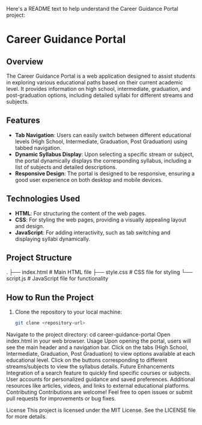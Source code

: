 Here's a README text to help understand the Career Guidance Portal project:

# Career Guidance Portal

## Overview

The Career Guidance Portal is a web application designed to assist students in exploring various educational paths based on their current academic level. It provides information on high school, intermediate, graduation, and post-graduation options, including detailed syllabi for different streams and subjects.

## Features

- **Tab Navigation**: Users can easily switch between different educational levels (High School, Intermediate, Graduation, Post Graduation) using tabbed navigation.
- **Dynamic Syllabus Display**: Upon selecting a specific stream or subject, the portal dynamically displays the corresponding syllabus, including a list of subjects and detailed descriptions.
- **Responsive Design**: The portal is designed to be responsive, ensuring a good user experience on both desktop and mobile devices.

## Technologies Used

- **HTML**: For structuring the content of the web pages.
- **CSS**: For styling the web pages, providing a visually appealing layout and design.
- **JavaScript**: For adding interactivity, such as tab switching and displaying syllabi dynamically.

## Project Structure

.
├── index.html            # Main HTML file
├── style.css             # CSS file for styling
└── script.js             # JavaScript file for functionality


## How to Run the Project

1. Clone the repository to your local machine:
   ```bash
   git clone <repository-url>
Navigate to the project directory:
cd career-guidance-portal
Open index.html in your web browser.
Usage
Upon opening the portal, users will see the main header and a navigation bar.
Click on the tabs (High School, Intermediate, Graduation, Post Graduation) to view options available at each educational level.
Click on the buttons corresponding to different streams/subjects to view the syllabus details.
Future Enhancements
Integration of a search feature to quickly find specific courses or subjects.
User accounts for personalized guidance and saved preferences.
Additional resources like articles, videos, and links to external educational platforms.
Contributing
Contributions are welcome! Feel free to open issues or submit pull requests for improvements or bug fixes.

License
This project is licensed under the MIT License. See the LICENSE file for more details.
